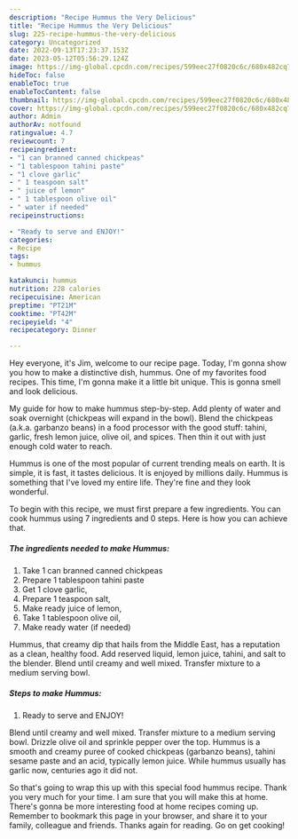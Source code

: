 ```yaml
---
description: "Recipe Hummus the Very Delicious"
title: "Recipe Hummus the Very Delicious"
slug: 225-recipe-hummus-the-very-delicious
category: Uncategorized
date: 2022-09-13T17:23:37.153Z
date: 2023-05-12T05:56:29.124Z
image: https://img-global.cpcdn.com/recipes/599eec27f0820c6c/680x482cq70/hummus-recipe-main-photo.jpg
hideToc: false
enableToc: true
enableTocContent: false
thumbnail: https://img-global.cpcdn.com/recipes/599eec27f0820c6c/680x482cq70/hummus-recipe-main-photo.jpg
cover: https://img-global.cpcdn.com/recipes/599eec27f0820c6c/680x482cq70/hummus-recipe-main-photo.jpg
author: Admin
authorAv: notfound
ratingvalue: 4.7
reviewcount: 7
recipeingredient:
- "1 can branned canned chickpeas"
- "1 tablespoon tahini paste"
- "1 clove garlic"
- " 1 teaspoon salt"
- " juice of lemon"
- " 1 tablespoon olive oil"
- " water if needed"
recipeinstructions:

- "Ready to serve and ENJOY!"
categories:
- Recipe
tags:
- hummus

katakunci: hummus 
nutrition: 228 calories
recipecuisine: American
preptime: "PT21M"
cooktime: "PT42M"
recipeyield: "4"
recipecategory: Dinner

---
```



Hey everyone, it's Jim, welcome to our recipe page. Today, I'm gonna show you how to make a distinctive dish, hummus. One of my favorites food recipes. This time, I'm gonna make it a little bit unique. This is gonna smell and look delicious.

My guide for how to make hummus step-by-step. Add plenty of water and soak overnight (chickpeas will expand in the bowl). Blend the chickpeas (a.k.a. garbanzo beans) in a food processor with the good stuff: tahini, garlic, fresh lemon juice, olive oil, and spices. Then thin it out with just enough cold water to reach.

Hummus is one of the most popular of current trending meals on earth. It is simple, it is fast, it tastes delicious. It is enjoyed by millions daily. Hummus is something that I've loved my entire life. They're fine and they look wonderful.


To begin with this recipe, we must first prepare a few ingredients. You can cook hummus using 7 ingredients and 0 steps. Here is how you can achieve that.

<!--inarticleads1-->

##### The ingredients needed to make Hummus:

1. Take 1 can branned canned chickpeas
1. Prepare 1 tablespoon tahini paste
1. Get 1 clove garlic,
1. Prepare  1 teaspoon salt,
1. Make ready  juice of lemon,
1. Take  1 tablespoon olive oil,
1. Make ready  water (if needed)


Hummus, that creamy dip that hails from the Middle East, has a reputation as a clean, healthy food. Add reserved liquid, lemon juice, tahini, and salt to the blender. Blend until creamy and well mixed. Transfer mixture to a medium serving bowl. 

<!--inarticleads2-->

##### Steps to make Hummus:


1. Ready to serve and ENJOY!

Blend until creamy and well mixed. Transfer mixture to a medium serving bowl. Drizzle olive oil and sprinkle pepper over the top. Hummus is a smooth and creamy puree of cooked chickpeas (garbanzo beans), tahini sesame paste and an acid, typically lemon juice. While hummus usually has garlic now, centuries ago it did not. 

So that's going to wrap this up with this special food hummus recipe. Thank you very much for your time. I am sure that you will make this at home. There's gonna be more interesting food at home recipes coming up. Remember to bookmark this page in your browser, and share it to your family, colleague and friends. Thanks again for reading. Go on get cooking!
